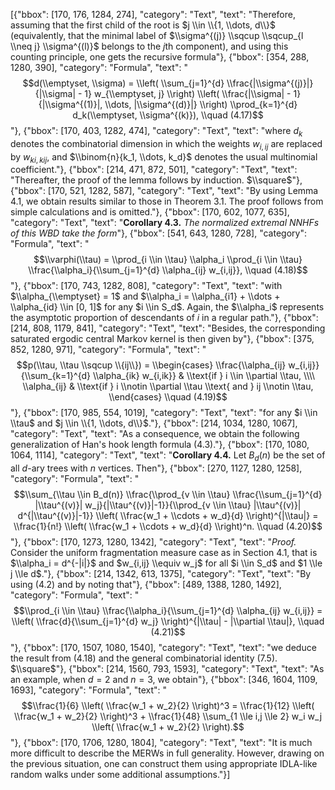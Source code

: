 [{"bbox": [170, 176, 1284, 274], "category": "Text", "text": "Therefore, assuming that the first child of the root is $j \\in \\{1, \\dots, d\\}$ (equivalently, that the minimal label of $\\sigma^{(j)} \\sqcup \\sqcup_{l \\neq j} \\sigma^{(l)}$ belongs to the $j$th component), and using this counting principle, one gets the recursive formula"}, {"bbox": [354, 288, 1280, 390], "category": "Formula", "text": "$$d(\\emptyset, \\sigma) = \\left( \\sum_{j=1}^{d} \\frac{|\\sigma^{(j)}|}{|\\sigma| - 1} w_{\\emptyset, j} \\right) \\left( \\frac{|\\sigma| - 1}{|\\sigma^{(1)}|, \\dots, |\\sigma^{(d)}|} \\right) \\prod_{k=1}^{d} d_k(\\emptyset, \\sigma^{(k)}), \\quad (4.17)$$"}, {"bbox": [170, 403, 1282, 474], "category": "Text", "text": "where $d_k$ denotes the combinatorial dimension in which the weights $w_{i,ij}$ are replaced by $w_{ki,kij}$, and $\\binom{n}{k_1, \\dots, k_d}$ denotes the usual multinomial coefficient."}, {"bbox": [214, 471, 872, 501], "category": "Text", "text": "Thereafter, the proof of the lemma follows by induction. $\\square$"}, {"bbox": [170, 521, 1282, 587], "category": "Text", "text": "By using Lemma 4.1, we obtain results similar to those in Theorem 3.1. The proof follows from simple calculations and is omitted."}, {"bbox": [170, 602, 1077, 635], "category": "Text", "text": "**Corollary 4.3.** *The normalized extremal NNHFs of this WBD take the form*"}, {"bbox": [541, 643, 1280, 728], "category": "Formula", "text": "$$\\varphi(\\tau) = \\prod_{i \\in \\tau} \\alpha_i \\prod_{i \\in \\tau} \\frac{\\alpha_i}{\\sum_{j=1}^{d} \\alpha_{ij} w_{i,ij}}, \\quad (4.18)$$"}, {"bbox": [170, 743, 1282, 808], "category": "Text", "text": "with $\\alpha_{\\emptyset} = 1$ and $\\alpha_i = \\alpha_{i1} + \\dots + \\alpha_{id} \\in [0, 1]$ for any $i \\in S_d$. Again, the $\\alpha_i$ represents the asymptotic proportion of descendants of $i$ in a regular path."}, {"bbox": [214, 808, 1179, 841], "category": "Text", "text": "Besides, the corresponding saturated ergodic central Markov kernel is then given by"}, {"bbox": [375, 852, 1280, 971], "category": "Formula", "text": "$$p(\\tau, \\tau \\sqcup \\{ij\\}) = \\begin{cases} \\frac{\\alpha_{ij} w_{i,ij}}{\\sum_{k=1}^{d} \\alpha_{ik} w_{i,ik}} & \\text{if } i \\in \\partial \\tau, \\\\ \\alpha_{ij} & \\text{if } i \\notin \\partial \\tau \\text{ and } ij \\notin \\tau, \\end{cases} \\quad (4.19)$$"}, {"bbox": [170, 985, 554, 1019], "category": "Text", "text": "for any $i \\in \\tau$ and $j \\in \\{1, \\dots, d\\}$."}, {"bbox": [214, 1034, 1280, 1067], "category": "Text", "text": "As a consequence, we obtain the following generalization of Han's hook length formula (4.3)."}, {"bbox": [170, 1080, 1064, 1114], "category": "Text", "text": "**Corollary 4.4.** Let $B_d(n)$ be the set of all $d$-ary trees with $n$ vertices. Then"}, {"bbox": [270, 1127, 1280, 1258], "category": "Formula", "text": "$$\\sum_{\\tau \\in B_d(n)} \\frac{\\prod_{v \\in \\tau} \\frac{\\sum_{j=1}^{d} |\\tau^{(v)}| w_j}{|\\tau^{(v)}|-1}}{\\prod_{v \\in \\tau} |\\tau^{(v)}| d^{|\\tau^{(v)}|-1}} \\left( \\frac{w_1 + \\cdots + w_d}{d} \\right)^{|\\tau|} = \\frac{1}{n!} \\left( \\frac{w_1 + \\cdots + w_d}{d} \\right)^n. \\quad (4.20)$$"}, {"bbox": [170, 1273, 1280, 1342], "category": "Text", "text": "*Proof.* Consider the uniform fragmentation measure case as in Section 4.1, that is $\\alpha_i = d^{-|i|}$ and $w_{i,ij} \\equiv w_j$ for all $i \\in S_d$ and $1 \\le j \\le d$."}, {"bbox": [214, 1342, 613, 1375], "category": "Text", "text": "By using (4.2) and by noting that"}, {"bbox": [489, 1388, 1280, 1492], "category": "Formula", "text": "$$\\prod_{i \\in \\tau} \\frac{\\alpha_i}{\\sum_{j=1}^{d} \\alpha_{ij} w_{i,ij}} = \\left( \\frac{d}{\\sum_{j=1}^{d} w_j} \\right)^{|\\tau| - |\\partial \\tau|}, \\quad (4.21)$$"}, {"bbox": [170, 1507, 1080, 1540], "category": "Text", "text": "we deduce the result from (4.18) and the general combinatorial identity (7.5). $\\square$"}, {"bbox": [214, 1560, 793, 1593], "category": "Text", "text": "As an example, when $d=2$ and $n=3$, we obtain"}, {"bbox": [346, 1604, 1109, 1693], "category": "Formula", "text": "$$\\frac{1}{6} \\left( \\frac{w_1 + w_2}{2} \\right)^3 = \\frac{1}{12} \\left( \\frac{w_1 + w_2}{2} \\right)^3 + \\frac{1}{48} \\sum_{1 \\le i,j \\le 2} w_i w_j \\left( \\frac{w_1 + w_2}{2} \\right).$$"}, {"bbox": [170, 1706, 1280, 1804], "category": "Text", "text": "It is much more difficult to describe the MERWs in full generality. However, drawing on the previous situation, one can construct them using appropriate IDLA-like random walks under some additional assumptions."}]